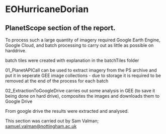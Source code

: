 # EOHurricaneDorian
## PlanetScope section of the report.  


To process such a large quantity of imagery required Google Earth Engine, Google Cloud, and batch processing to carry out as little as possible on harddrive.   
  
   
batch tiles were created with explanation in the batchTiles folder 

01_PlanetAPICall can be used to extract imagery from the PS archive and put it in seperate GEE image collections - due to storage it is required to be removed at the end of the process for each batch

02_ExtractionToGoogleDrive carries out some analysis in GEE (to save it being done on hard drive), composites the images and downloads them to Google Drive 

From google drive the results were extracted and analysed. 

This section was carried out by Sam Valman; samuel.valman@nottingham.ac.uk